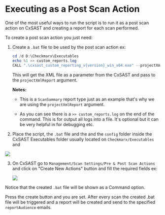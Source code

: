 # Executing as a Post Scan Action

One of the most useful ways to run the script is to run it as a post scan action on CxSAST and creating a report for each scan performed.

To create a post scan action you just need:



1. Create a `.bat` file to be used by the post scan action ex:

   ```powershell
   cd /d D:\Checkmarx\Executables
   echo %1 >> custom_reports.log
   CALL ".\cxsast_custom_reporting_v{version}_win_x64.exe" --projectXmlReport '%1' --reportAudience user@email.com >> custom_reports.log
   ```

   This will get the XML file as a parameter from the CxSAST and pass to the `projectXmlReport` argument.

   **Notes:**

   - This is a `ScanSummary` report type just as an example that's why we are using the `projectXmlReport` argument.

   - As you can see there is a `>> custom_reports.log` on the end of the command. This is for output all logs into a file. It's optional but it can be very helpful in for debugging etc.
   
     

2. Place the script, the `.bat` file and the and the `config` folder inside the CxSAST Executables folder usually located on `Checkmarx/Executables` and

![](/images/executables-folder.png)



3. On CxSAST go to `Management/Scan Settings/Pre & Post Scan Actions` and click on "Create New Actions" button and fill the required fields ex:

   ![](/images/reports-creation.png)

Notice that the created `.bat` file will be shown as a Command option.

Press the create button and you are set. After every scan the created .bat file will be triggered and a report will be created and send to the specified `reportAudience` emails.
